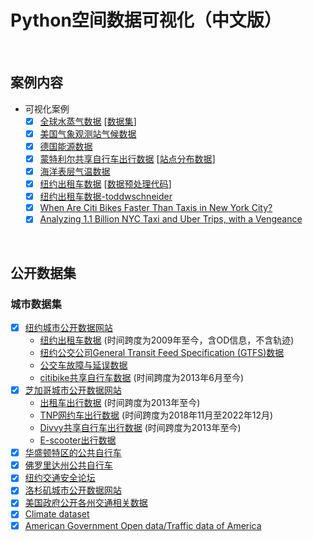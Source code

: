 # Python空间数据可视化（中文版）

<br>

## 案例内容

- 可视化案例
  - [x] [全球水蒸气数据](https://medium.com/@xinyu.chen/visualizing-global-water-vapor-patterns-in-python-776bf08b3179) [[数据集](https://github.com/xinychen/climate-tensor)]
  - [x] [美国气象观测站气候数据](https://medium.com/@xinyu.chen/visualizing-station-level-usa-temperature-data-in-python-4f813fb9116a)
  - [x] [德国能源数据](https://medium.com/@xinyu.chen/visualizing-germany-energy-consumption-data-in-python-200e7cc3e506)
  - [x] [蒙特利尔共享自行车出行数据](https://medium.com/@xinyu.chen/montreal-bikeshare-data-analysis-ii-visualizing-bike-trips-on-road-networks-3d9ab7e5787c) [[站点分布数据](https://medium.com/@xinyu.chen/montreal-bikeshare-data-analysis-i-bikeshare-station-visualization-and-analysis-f5bec23e72f0)]
  - [x] [海洋表层气温数据](https://medium.com/@xinyu.chen/visualize-global-sea-surface-temperature-data-in-python-21a6324df563)
  - [x] [纽约出租车数据](https://github.com/xinychen/vars) [[数据预处理代码](https://transdim.github.io/dataset/NYC-taxi/)]
  - [x] [纽约出租车数据-toddwschneider](https://github.com/toddwschneider/nyc-taxi-data)
  - [x] [When Are Citi Bikes Faster Than Taxis in New York City?](https://toddwschneider.com/posts/taxi-vs-citi-bike-nyc/)
  - [x] [Analyzing 1.1 Billion NYC Taxi and Uber Trips, with a Vengeance](https://toddwschneider.com/posts/analyzing-1-1-billion-nyc-taxi-and-uber-trips-with-a-vengeance/)
 
<br>

## 公开数据集

### 城市数据集

- [x] [纽约城市公开数据网站](https://www.nyc.gov/site/designcommission/design-references/open-data.page)
   - [纽约出租车数据](https://www.nyc.gov/site/tlc/about/tlc-trip-record-data.page) (时间跨度为2009年至今，含OD信息，不含轨迹)
   - [纽约公交公司General Transit Feed Specification (GTFS)数据](https://transitfeeds.com/p/mta/85)
   - [公交车故障与延误数据](https://data.cityofchicago.org/Transportation/Transportation-Network-Providers-Trips-2018-2022-/m6dm-c72p)
   - [citibike共享自行车数据](https://citibikenyc.com/system-data) (时间跨度为2013年6月至今)
- [x] [芝加哥城市公开数据网站](https://www.chicago.gov/city/en/narr/foia/CityData.html)
   - [出租车出行数据](https://data.cityofchicago.org/Transportation/Taxi-Trips/wrvz-psew) (时间跨度为2013年至今)
   - [TNP网约车出行数据](https://data.cityofchicago.org/Transportation/Transportation-Network-Providers-Trips-2018-2022-/m6dm-c72p) (时间跨度为2018年11月至2022年12月)
   - [Divvy共享自行车出行数据](https://divvybikes.com/system-data) (时间跨度为2013年至今)
   - [E-scooter出行数据](https://catalog.data.gov/dataset/e-scooter-trips)
- [x] [华盛顿特区的公共自行车](https://bikesharemap.com/newyork/#/10.798983x23655/-73.986/40.7525/)
- [x] [佛罗里达州公共自行车](https://www.citibikemiami.com/#stationmap)
- [x] [纽约交通安全论坛](https://trafficsafetyforum.nypdonline.org/2e5c3f4b-85c1-4635-83c6-22b27fe7c75c/view/89)
- [x] [洛杉矶城市公开数据网站](https://data.lacity.org/)
- [x] [美国政府公开各州交通相关数据](https://catalog.data.gov/dataset/?tags_limit=0&res_format=XML&groups=local&tags=transportation)	
- [x] [Climate dataset](https://climexp.knmi.nl/start.cgi?id=51e9b9c2ffa5bf2a83a469eba86afa0f)
- [x] [American Government Open data/Traffic data of America](https://catalog.data.gov/dataset)
